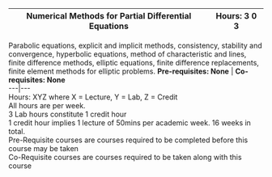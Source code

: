 **Numerical Methods for Partial Differential Equations** | **Hours: 3 0 3**  
---|---  
Parabolic equations, explicit and implicit methods, consistency, stability and convergence, hyperbolic equations, method of characteristic and lines, finite difference methods, elliptic equations, finite difference replacements, finite element methods for elliptic problems.
**Pre-requisites: None** | **Co-requisites: None**  
---|---  
Hours: XYZ where X = Lecture, Y = Lab, Z = Credit  
All hours are per week.  
3 Lab hours constitute 1 credit hour  
1 credit hour implies 1 lecture of 50mins per academic week. 16 weeks in total.  
Pre-Requisite courses are courses required to be completed before this course may be taken  
Co-Requisite courses are courses required to be taken along with this course
